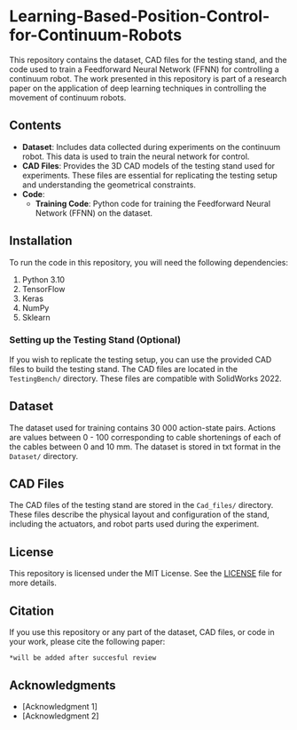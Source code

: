# Learning-Based-Position-Control-for-Continuum-Robots


This repository contains the dataset, CAD files for the testing stand, and the code used to train a Feedforward Neural Network (FFNN) for controlling a continuum robot. The work presented in this repository is part of a research paper on the application of deep learning techniques in controlling the movement of continuum robots.

## Contents

- **Dataset**: Includes data collected during experiments on the continuum robot. This data is used to train the neural network for control.
- **CAD Files**: Provides the 3D CAD models of the testing stand used for experiments. These files are essential for replicating the testing setup and understanding the geometrical constraints.
- **Code**:
  - **Training Code**: Python code for training the Feedforward Neural Network (FFNN) on the dataset.


## Installation

To run the code in this repository, you will need the following dependencies:

1. Python 3.10
2. TensorFlow
3. Keras
4. NumPy
5. Sklearn

### Setting up the Testing Stand (Optional)

If you wish to replicate the testing setup, you can use the provided CAD files to build the testing stand. The CAD files are located in the `TestingBench/` directory. These files are compatible with SolidWorks 2022.

## Dataset

The dataset used for training contains 30 000 action-state pairs. Actions are values between 0 - 100 corresponding to cable shortenings of each of the cables between 0 and 10 mm.  The dataset is stored in txt format in the `Dataset/` directory.

## CAD Files

The CAD files of the testing stand are stored in the `Cad_files/` directory. These files describe the physical layout and configuration of the stand, including the actuators, and robot parts used during the experiment.


## License

This repository is licensed under the MIT License. See the [LICENSE](LICENSE) file for more details.

## Citation

If you use this repository or any part of the dataset, CAD files, or code in your work, please cite the following paper:

```
*will be added after succesful review
```

## Acknowledgments

- [Acknowledgment 1]
- [Acknowledgment 2]

